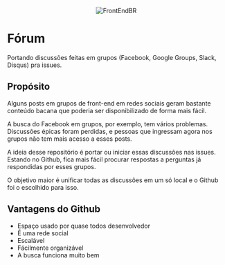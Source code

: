 <p align="center">
  <img src="https://avatars0.githubusercontent.com/u/16963863?v=3&s=200.jpg" alt="FrontEndBR" />
</p>

# Fórum
Portando discussões feitas em grupos (Facebook, Google Groups, Slack, Disqus) pra issues.

## Propósito

Alguns posts em grupos de front-end em redes sociais geram bastante conteúdo bacana que poderia ser disponibilizado de forma mais fácil.

A busca do Facebook em grupos, por exemplo, tem vários problemas. Discussões épicas foram perdidas, e pessoas que ingressam agora nos grupos não tem mais acesso a esses posts.

A ideia desse repositório é portar ou iniciar essas discussões nas issues. Estando no Github, fica mais fácil procurar respostas a perguntas já respondidas por esses grupos.

O objetivo maior é unificar todas as discussões em um só local e o Github foi o escolhido para isso.

## Vantagens do Github

* Espaço usado por quase todos desenvolvedor
* É uma rede social
* Escalável
* Fácilmente organizável
* A busca funciona muito bem


